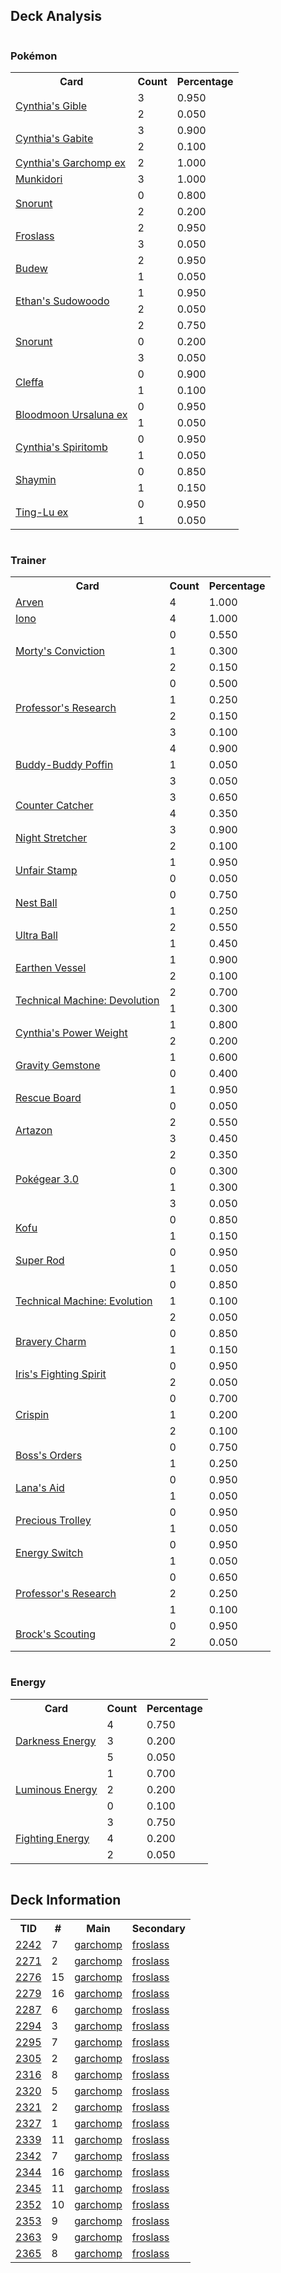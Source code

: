 
## Deck Analysis

<div style="display: flex; flex-wrap: wrap;">
<div style="flex: 1; margin-right: 10px;">
<h3>Pokémon</h3><table><tr><th>Card</th><th>Count</th><th>Percentage</th></tr><tr><td rowspan='2'><a href='https://limitlesstcg.com/cards/jp/SV9a/42?translate=en'>Cynthia's Gible</a></td><td>3</td><td>0.950</td></tr><tr><td>2</td><td>0.050</td></tr><tr><td rowspan='2'><a href='https://limitlesstcg.com/cards/jp/SV9a/43?translate=en'>Cynthia's Gabite</a></td><td>3</td><td>0.900</td></tr><tr><td>2</td><td>0.100</td></tr><tr><td rowspan='1'><a href='https://limitlesstcg.com/cards/jp/SV9a/44?translate=en'>Cynthia's Garchomp ex</a></td><td>2</td><td>1.000</td></tr><tr><td rowspan='1'><a href='https://limitlesstcg.com/cards/TWM/95'>Munkidori</a></td><td>3</td><td>1.000</td></tr><tr><td rowspan='2'><a href='https://limitlesstcg.com/cards/PAR/37'>Snorunt</a></td><td>0</td><td>0.800</td></tr><tr><td>2</td><td>0.200</td></tr><tr><td rowspan='2'><a href='https://limitlesstcg.com/cards/TWM/53'>Froslass</a></td><td>2</td><td>0.950</td></tr><tr><td>3</td><td>0.050</td></tr><tr><td rowspan='2'><a href='https://limitlesstcg.com/cards/PRE/4'>Budew</a></td><td>2</td><td>0.950</td></tr><tr><td>1</td><td>0.050</td></tr><tr><td rowspan='2'><a href='https://limitlesstcg.com/cards/jp/SV9a/41?translate=en'>Ethan's Sudowoodo</a></td><td>1</td><td>0.950</td></tr><tr><td>2</td><td>0.050</td></tr><tr><td rowspan='3'><a href='https://limitlesstcg.com/cards/TWM/51'>Snorunt</a></td><td>2</td><td>0.750</td></tr><tr><td>0</td><td>0.200</td></tr><tr><td>3</td><td>0.050</td></tr><tr><td rowspan='2'><a href='https://limitlesstcg.com/cards/OBF/80'>Cleffa</a></td><td>0</td><td>0.900</td></tr><tr><td>1</td><td>0.100</td></tr><tr><td rowspan='2'><a href='https://limitlesstcg.com/cards/TWM/141'>Bloodmoon Ursaluna ex</a></td><td>0</td><td>0.950</td></tr><tr><td>1</td><td>0.050</td></tr><tr><td rowspan='2'><a href='https://limitlesstcg.com/cards/jp/SV9a/50?translate=en'>Cynthia's Spiritomb</a></td><td>0</td><td>0.950</td></tr><tr><td>1</td><td>0.050</td></tr><tr><td rowspan='2'><a href='https://limitlesstcg.com/cards/jp/SV9a/6?translate=en'>Shaymin</a></td><td>0</td><td>0.850</td></tr><tr><td>1</td><td>0.150</td></tr><tr><td rowspan='2'><a href='https://limitlesstcg.com/cards/PAL/127'>Ting-Lu ex</a></td><td>0</td><td>0.950</td></tr><tr><td>1</td><td>0.050</td></tr></table>
</div><div style='flex: 1; margin-right: 10px;'><h3>Trainer</h3><table><tr><th>Card</th><th>Count</th><th>Percentage</th></tr><tr><td rowspan='1'><a href='https://limitlesstcg.com/cards/OBF/186'>Arven</a></td><td>4</td><td>1.000</td></tr><tr><td rowspan='1'><a href='https://limitlesstcg.com/cards/PAL/185'>Iono</a></td><td>4</td><td>1.000</td></tr><tr><td rowspan='3'><a href='https://limitlesstcg.com/cards/TEF/155'>Morty's Conviction</a></td><td>0</td><td>0.550</td></tr><tr><td>1</td><td>0.300</td></tr><tr><td>2</td><td>0.150</td></tr><tr><td rowspan='4'><a href='https://limitlesstcg.com/cards/SVI/189'>Professor's Research</a></td><td>0</td><td>0.500</td></tr><tr><td>1</td><td>0.250</td></tr><tr><td>2</td><td>0.150</td></tr><tr><td>3</td><td>0.100</td></tr><tr><td rowspan='3'><a href='https://limitlesstcg.com/cards/TEF/144'>Buddy-Buddy Poffin</a></td><td>4</td><td>0.900</td></tr><tr><td>1</td><td>0.050</td></tr><tr><td>3</td><td>0.050</td></tr><tr><td rowspan='2'><a href='https://limitlesstcg.com/cards/PAR/160'>Counter Catcher</a></td><td>3</td><td>0.650</td></tr><tr><td>4</td><td>0.350</td></tr><tr><td rowspan='2'><a href='https://limitlesstcg.com/cards/SFA/61'>Night Stretcher</a></td><td>3</td><td>0.900</td></tr><tr><td>2</td><td>0.100</td></tr><tr><td rowspan='2'><a href='https://limitlesstcg.com/cards/TWM/165'>Unfair Stamp</a></td><td>1</td><td>0.950</td></tr><tr><td>0</td><td>0.050</td></tr><tr><td rowspan='2'><a href='https://limitlesstcg.com/cards/SVI/181'>Nest Ball</a></td><td>0</td><td>0.750</td></tr><tr><td>1</td><td>0.250</td></tr><tr><td rowspan='2'><a href='https://limitlesstcg.com/cards/SVI/196'>Ultra Ball</a></td><td>2</td><td>0.550</td></tr><tr><td>1</td><td>0.450</td></tr><tr><td rowspan='2'><a href='https://limitlesstcg.com/cards/PAR/163'>Earthen Vessel</a></td><td>1</td><td>0.900</td></tr><tr><td>2</td><td>0.100</td></tr><tr><td rowspan='2'><a href='https://limitlesstcg.com/cards/PAR/177'>Technical Machine: Devolution</a></td><td>2</td><td>0.700</td></tr><tr><td>1</td><td>0.300</td></tr><tr><td rowspan='2'><a href='https://limitlesstcg.com/cards/jp/SV9a/60?translate=en'>Cynthia's Power Weight</a></td><td>1</td><td>0.800</td></tr><tr><td>2</td><td>0.200</td></tr><tr><td rowspan='2'><a href='https://limitlesstcg.com/cards/SCR/137'>Gravity Gemstone</a></td><td>1</td><td>0.600</td></tr><tr><td>0</td><td>0.400</td></tr><tr><td rowspan='2'><a href='https://limitlesstcg.com/cards/TEF/159'>Rescue Board</a></td><td>1</td><td>0.950</td></tr><tr><td>0</td><td>0.050</td></tr><tr><td rowspan='2'><a href='https://limitlesstcg.com/cards/PAL/171'>Artazon</a></td><td>2</td><td>0.550</td></tr><tr><td>3</td><td>0.450</td></tr><tr><td rowspan='4'><a href='https://limitlesstcg.com/cards/SVI/186'>Pokégear 3.0</a></td><td>2</td><td>0.350</td></tr><tr><td>0</td><td>0.300</td></tr><tr><td>1</td><td>0.300</td></tr><tr><td>3</td><td>0.050</td></tr><tr><td rowspan='2'><a href='https://limitlesstcg.com/cards/SCR/138'>Kofu</a></td><td>0</td><td>0.850</td></tr><tr><td>1</td><td>0.150</td></tr><tr><td rowspan='2'><a href='https://limitlesstcg.com/cards/PAL/188'>Super Rod</a></td><td>0</td><td>0.950</td></tr><tr><td>1</td><td>0.050</td></tr><tr><td rowspan='3'><a href='https://limitlesstcg.com/cards/PAR/178'>Technical Machine: Evolution</a></td><td>0</td><td>0.850</td></tr><tr><td>1</td><td>0.100</td></tr><tr><td>2</td><td>0.050</td></tr><tr><td rowspan='2'><a href='https://limitlesstcg.com/cards/PAL/173'>Bravery Charm</a></td><td>0</td><td>0.850</td></tr><tr><td>1</td><td>0.150</td></tr><tr><td rowspan='2'><a href='https://limitlesstcg.com/cards/jp/SV9/94?translate=en'>Iris's Fighting Spirit</a></td><td>0</td><td>0.950</td></tr><tr><td>2</td><td>0.050</td></tr><tr><td rowspan='3'><a href='https://limitlesstcg.com/cards/SCR/133'>Crispin</a></td><td>0</td><td>0.700</td></tr><tr><td>1</td><td>0.200</td></tr><tr><td>2</td><td>0.100</td></tr><tr><td rowspan='2'><a href='https://limitlesstcg.com/cards/PAL/172'>Boss's Orders</a></td><td>0</td><td>0.750</td></tr><tr><td>1</td><td>0.250</td></tr><tr><td rowspan='2'><a href='https://limitlesstcg.com/cards/TWM/155'>Lana's Aid</a></td><td>0</td><td>0.950</td></tr><tr><td>1</td><td>0.050</td></tr><tr><td rowspan='2'><a href='https://limitlesstcg.com/cards/SSP/185'>Precious Trolley</a></td><td>0</td><td>0.950</td></tr><tr><td>1</td><td>0.050</td></tr><tr><td rowspan='2'><a href='https://limitlesstcg.com/cards/SVI/173'>Energy Switch</a></td><td>0</td><td>0.950</td></tr><tr><td>1</td><td>0.050</td></tr><tr><td rowspan='3'><a href='https://limitlesstcg.com/cards/JTG/155'>Professor's Research</a></td><td>0</td><td>0.650</td></tr><tr><td>2</td><td>0.250</td></tr><tr><td>1</td><td>0.100</td></tr><tr><td rowspan='2'><a href='https://limitlesstcg.com/cards/JTG/146'>Brock's Scouting</a></td><td>0</td><td>0.950</td></tr><tr><td>2</td><td>0.050</td></tr></table>
</div><div style='flex: 1; margin-right: 10px;'><h3>Energy</h3><table><tr><th>Card</th><th>Count</th><th>Percentage</th></tr><tr><td rowspan='3'><a href='https://limitlesstcg.com/cards/SVE/15'>Darkness Energy</a></td><td>4</td><td>0.750</td></tr><tr><td>3</td><td>0.200</td></tr><tr><td>5</td><td>0.050</td></tr><tr><td rowspan='3'><a href='https://limitlesstcg.com/cards/PAL/191'>Luminous Energy</a></td><td>1</td><td>0.700</td></tr><tr><td>2</td><td>0.200</td></tr><tr><td>0</td><td>0.100</td></tr><tr><td rowspan='3'><a href='https://limitlesstcg.com/cards/SVE/14'>Fighting Energy</a></td><td>3</td><td>0.750</td></tr><tr><td>4</td><td>0.200</td></tr><tr><td>2</td><td>0.050</td></tr></table>
</div></div>

## Deck Information

<table>
<tr><th>TID</th><th>#</th><th>Main</th><th>Secondary</th></tr>
<tr><td><a href='https://limitlesstcg.com/tournaments/jp/2242'>2242</a></td><td>7</td><td><a href='https://limitlesstcg.com/decks/list/jp/33609'>garchomp</a></td><td><a href='https://limitlesstcg.com/decks/list/jp/33609'>froslass</a></td></tr><tr><td><a href='https://limitlesstcg.com/tournaments/jp/2271'>2271</a></td><td>2</td><td><a href='https://limitlesstcg.com/decks/list/jp/34021'>garchomp</a></td><td><a href='https://limitlesstcg.com/decks/list/jp/34021'>froslass</a></td></tr><tr><td><a href='https://limitlesstcg.com/tournaments/jp/2276'>2276</a></td><td>15</td><td><a href='https://limitlesstcg.com/decks/list/jp/34114'>garchomp</a></td><td><a href='https://limitlesstcg.com/decks/list/jp/34114'>froslass</a></td></tr><tr><td><a href='https://limitlesstcg.com/tournaments/jp/2279'>2279</a></td><td>16</td><td><a href='https://limitlesstcg.com/decks/list/jp/34162'>garchomp</a></td><td><a href='https://limitlesstcg.com/decks/list/jp/34162'>froslass</a></td></tr><tr><td><a href='https://limitlesstcg.com/tournaments/jp/2287'>2287</a></td><td>6</td><td><a href='https://limitlesstcg.com/decks/list/jp/34278'>garchomp</a></td><td><a href='https://limitlesstcg.com/decks/list/jp/34278'>froslass</a></td></tr><tr><td><a href='https://limitlesstcg.com/tournaments/jp/2294'>2294</a></td><td>3</td><td><a href='https://limitlesstcg.com/decks/list/jp/34387'>garchomp</a></td><td><a href='https://limitlesstcg.com/decks/list/jp/34387'>froslass</a></td></tr><tr><td><a href='https://limitlesstcg.com/tournaments/jp/2295'>2295</a></td><td>7</td><td><a href='https://limitlesstcg.com/decks/list/jp/34406'>garchomp</a></td><td><a href='https://limitlesstcg.com/decks/list/jp/34406'>froslass</a></td></tr><tr><td><a href='https://limitlesstcg.com/tournaments/jp/2305'>2305</a></td><td>2</td><td><a href='https://limitlesstcg.com/decks/list/jp/34558'>garchomp</a></td><td><a href='https://limitlesstcg.com/decks/list/jp/34558'>froslass</a></td></tr><tr><td><a href='https://limitlesstcg.com/tournaments/jp/2316'>2316</a></td><td>8</td><td><a href='https://limitlesstcg.com/decks/list/jp/34738'>garchomp</a></td><td><a href='https://limitlesstcg.com/decks/list/jp/34738'>froslass</a></td></tr><tr><td><a href='https://limitlesstcg.com/tournaments/jp/2320'>2320</a></td><td>5</td><td><a href='https://limitlesstcg.com/decks/list/jp/34799'>garchomp</a></td><td><a href='https://limitlesstcg.com/decks/list/jp/34799'>froslass</a></td></tr><tr><td><a href='https://limitlesstcg.com/tournaments/jp/2321'>2321</a></td><td>2</td><td><a href='https://limitlesstcg.com/decks/list/jp/34812'>garchomp</a></td><td><a href='https://limitlesstcg.com/decks/list/jp/34812'>froslass</a></td></tr><tr><td><a href='https://limitlesstcg.com/tournaments/jp/2327'>2327</a></td><td>1</td><td><a href='https://limitlesstcg.com/decks/list/jp/34907'>garchomp</a></td><td><a href='https://limitlesstcg.com/decks/list/jp/34907'>froslass</a></td></tr><tr><td><a href='https://limitlesstcg.com/tournaments/jp/2339'>2339</a></td><td>11</td><td><a href='https://limitlesstcg.com/decks/list/jp/35105'>garchomp</a></td><td><a href='https://limitlesstcg.com/decks/list/jp/35105'>froslass</a></td></tr><tr><td><a href='https://limitlesstcg.com/tournaments/jp/2342'>2342</a></td><td>7</td><td><a href='https://limitlesstcg.com/decks/list/jp/35149'>garchomp</a></td><td><a href='https://limitlesstcg.com/decks/list/jp/35149'>froslass</a></td></tr><tr><td><a href='https://limitlesstcg.com/tournaments/jp/2344'>2344</a></td><td>16</td><td><a href='https://limitlesstcg.com/decks/list/jp/35190'>garchomp</a></td><td><a href='https://limitlesstcg.com/decks/list/jp/35190'>froslass</a></td></tr><tr><td><a href='https://limitlesstcg.com/tournaments/jp/2345'>2345</a></td><td>11</td><td><a href='https://limitlesstcg.com/decks/list/jp/35201'>garchomp</a></td><td><a href='https://limitlesstcg.com/decks/list/jp/35201'>froslass</a></td></tr><tr><td><a href='https://limitlesstcg.com/tournaments/jp/2352'>2352</a></td><td>10</td><td><a href='https://limitlesstcg.com/decks/list/jp/35309'>garchomp</a></td><td><a href='https://limitlesstcg.com/decks/list/jp/35309'>froslass</a></td></tr><tr><td><a href='https://limitlesstcg.com/tournaments/jp/2353'>2353</a></td><td>9</td><td><a href='https://limitlesstcg.com/decks/list/jp/35324'>garchomp</a></td><td><a href='https://limitlesstcg.com/decks/list/jp/35324'>froslass</a></td></tr><tr><td><a href='https://limitlesstcg.com/tournaments/jp/2363'>2363</a></td><td>9</td><td><a href='https://limitlesstcg.com/decks/list/jp/35482'>garchomp</a></td><td><a href='https://limitlesstcg.com/decks/list/jp/35482'>froslass</a></td></tr><tr><td><a href='https://limitlesstcg.com/tournaments/jp/2365'>2365</a></td><td>8</td><td><a href='https://limitlesstcg.com/decks/list/jp/35512'>garchomp</a></td><td><a href='https://limitlesstcg.com/decks/list/jp/35512'>froslass</a></td></tr></table>